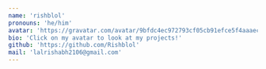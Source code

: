 ```yaml
---
name: 'rishblol'
pronouns: 'he/him'
avatar: 'https://gravatar.com/avatar/9bfdc4ec972793cf05cb91efce5f4aaaec2a0da1bf4ec34dad0913f1d845faf6.webp?size=256'
bio: 'Click on my avatar to look at my projects!'
github: 'https://github.com/Rishblol'
mail: 'lalrishabh2106@gmail.com'
---
```

